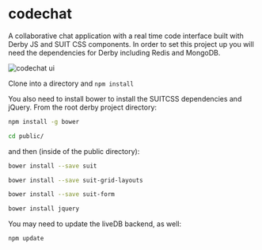 # codechat

A collaborative chat application with a real time code interface built with Derby JS and SUIT CSS components. In order to set this project up you will need the dependencies for Derby including Redis and MongoDB.

![codechat ui](http://www.ericmcd.com/blog/img/codechat.png)

Clone into a directory and `npm install`

You also need to install bower to install the SUITCSS dependencies and jQuery. From the root derby project directory:

```bash
npm install -g bower

cd public/
```

and then (inside of the public directory):

```bash
bower install --save suit

bower install --save suit-grid-layouts

bower install --save suit-form

bower install jquery
```

You may need to update the liveDB backend, as well:

```bash
npm update
```

